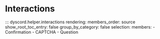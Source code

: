 # Interactions

::: dyscord.helper.interactions
    rendering:
        members_order: source
        show_root_toc_entry: false
        group_by_category: false
    selection:
        members:
            - Confirmation
            - CAPTCHA
            - Question